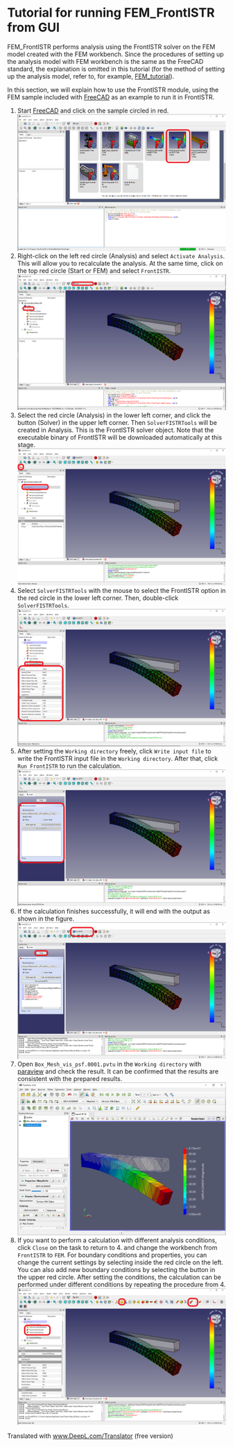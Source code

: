 # Tutorial for running FEM_FrontISTR from GUI

FEM_FrontISTR performs analysis using the FrontISTR solver on the FEM model created with the FEM workbench. Since the procedures of setting up the analysis model with FEM workbench is the same as the FreeCAD standard, the explanation is omitted in this tutorial (for the method of setting up the analysis model, refer to, for example, [FEM_tutorial](https://wiki.freecadweb.org/FEM_tutorial)).

In this section, we will explain how to use the FrontISTR module, using the FEM sample included with [FreeCAD](https://www.freecadweb.org/) as an example to run it in FrontISTR.

1. Start [FreeCAD](https://www.freecadweb.org/) and click on the sample circled in red.
![FreeCAD Start Screen](./images/1_FreeCAD_start.png) 
2. Right-click on the left red circle (Analysis) and select `Activate Analysis`. This will allow you to recalculate the analysis. At the same time, click on the top red circle (Start or FEM) and select `FrontISTR`.
![Analysis initial screen](./images/2_Cantilever_init.png)
3. Select the red circle (Analysis) in the lower left corner, and click the button (Solver) in the upper left corner. Then `SolverFISTRTools` will be created in Analysis. This is the FrontISTR solver object. Note that the executable binary of FrontISTR will be downloaded automatically at this stage.
![FrontISTR workbench selection](./images/3_FrontISTR_workbench.png) 
4. Select `SolverFISTRTools` with the mouse to select the FrontISTR option in the red circle in the lower left corner. Then, double-click `SolverFISTRTools`.
![FrontISTR options](./images/4_FrontISTR_option.png) 
5. After setting the `Working directory` freely, click `Write input file` to write the FrontISTR input file in the `Working directory`. After that, click `Run FrontISTR` to run the calculation. 
![FrontISTR run](./images/5_FrontISTR_run.png) 
6. If the calculation finishes successfully, it will end with the output as shown in the figure.
![FrontISTR result](./images/6_FrontISTR_result.png) 
7. Open `Box_Mesh_vis_psf.0001.pvtu` in the `Working directory` with [paraview](https://www.paraview.org/) and check the result. It can be confirmed that the results are consistent with the prepared results.
![FrontISTR result](./images/6b_FrontISTR_result.png) 
8. If you want to perform a calculation with different analysis conditions, click `Close` on the task to return to 4. and change the workbench from `FrontISTR` to `FEM`. For boundary conditions and properties, you can change the current settings by selecting inside the red circle on the left. You can also add new boundary conditions by selecting the button in the upper red circle. After setting the conditions, the calculation can be performed under different conditions by repeating the procedure from 4.
![other boundary conditions](./images/7_other_options.png)

Translated with www.DeepL.com/Translator (free version)